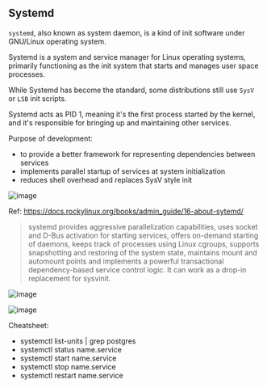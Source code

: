 ## Systemd

`systemd`, also known as system daemon, is a kind of init software under GNU/Linux operating system.

Systemd is a system and service manager for Linux operating systems, primarily functioning as the init system that starts and manages user space processes.

While Systemd has become the standard, some distributions still use `SysV` or `LSB` init scripts. 

Systemd acts as PID 1, meaning it's the first process started by the kernel, and it's responsible for bringing up and maintaining other services. 

Purpose of development:
* to provide a better framework for representing dependencies between services
* implements parallel startup of services at system initialization
* reduces shell overhead and replaces SysV style init

![image](https://github.com/user-attachments/assets/3afab749-b935-480d-9663-7b1631093a34)

Ref: https://docs.rockylinux.org/books/admin_guide/16-about-sytemd/

> systemd provides aggressive parallelization capabilities, uses socket and D-Bus activation for starting services, offers on-demand starting of daemons, keeps track of processes using Linux cgroups, supports snapshotting and restoring of the system state, maintains mount and automount points and implements a powerful transactional dependency-based service control logic. It can work as a drop-in replacement for sysvinit.


![image](https://github.com/user-attachments/assets/05b3c649-1ef9-4859-8d77-06d5d3eb5143)


![image](https://github.com/user-attachments/assets/a4c59c3a-3b1b-42be-a3a4-09e8bc51af50)

Cheatsheet:

* systemctl list-units | grep postgres
* systemctl status name.service
* systemctl start name.service
* systemctl stop name.service
* systemctl restart name.service
